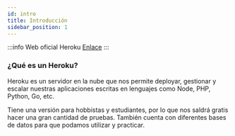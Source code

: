 ```yaml
---
id: intro
title: Introducción
sidebar_position: 1
---
```


:::info Web oficial Heroku
[Enlace](https://www.heroku.com/home)
:::

### ¿Qué es un Heroku? 

Heroku es un servidor en la nube que nos permite deployar, gestionar y escalar nuestras aplicaciones escritas en lenguajes como Node, PHP, Python, Go, etc. 

Tiene una versión para hobbistas y estudiantes, por lo que nos saldrá gratis hacer una gran cantidad de pruebas. También cuenta con diferentes bases de datos para que podamos
utilizar y practicar.
